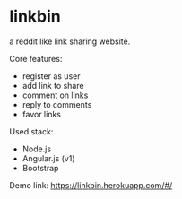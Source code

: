 # linkbin

a reddit like link sharing website. 

Core features:
* register as user
* add link to share
* comment on links 
* reply to comments
* favor links

Used stack:
* Node.js
* Angular.js (v1)
* Bootstrap 

Demo link: https://linkbin.herokuapp.com/#/
